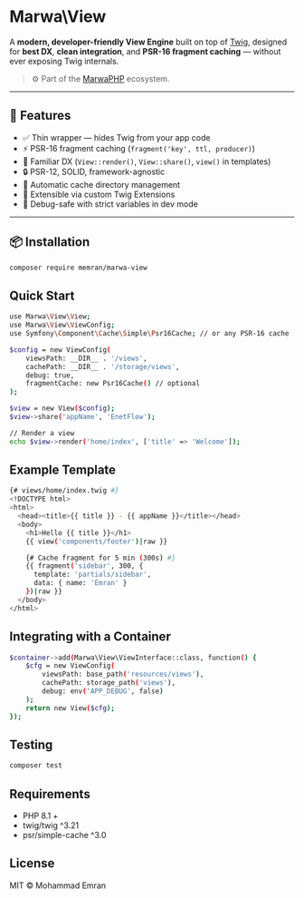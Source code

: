 # Marwa\View

A **modern, developer-friendly View Engine** built on top of [Twig](https://twig.symfony.com), designed for **best DX**, **clean integration**, and **PSR-16 fragment caching** — without ever exposing Twig internals.

> ⚙️ Part of the [MarwaPHP](https://github.com/memran) ecosystem.

---

## 🚀 Features

- ✅ Thin wrapper — hides Twig from your app code
- ⚡ PSR-16 fragment caching (`fragment('key', ttl, producer)`)
- 🧠 Familiar DX (`View::render()`, `View::share()`, `view()` in templates)
- 🔒 PSR-12, SOLID, framework-agnostic
- 💾 Automatic cache directory management
- 🧩 Extensible via custom Twig Extensions
- 🧰 Debug-safe with strict variables in dev mode

---

## 📦 Installation

```bash
composer require memran/marwa-view
```

## Quick Start

```bash
use Marwa\View\View;
use Marwa\View\ViewConfig;
use Symfony\Component\Cache\Simple\Psr16Cache; // or any PSR-16 cache

$config = new ViewConfig(
    viewsPath: __DIR__ . '/views',
    cachePath: __DIR__ . '/storage/views',
    debug: true,
    fragmentCache: new Psr16Cache() // optional
);

$view = new View($config);
$view->share('appName', 'EnetFlow');

// Render a view
echo $view->render('home/index', ['title' => 'Welcome']);
```

## Example Template

```bash
{# views/home/index.twig #}
<!DOCTYPE html>
<html>
  <head><title>{{ title }} - {{ appName }}</title></head>
  <body>
    <h1>Hello {{ title }}</h1>
    {{ view('components/footer')|raw }}

    {# Cache fragment for 5 min (300s) #}
    {{ fragment('sidebar', 300, {
      template: 'partials/sidebar',
      data: { name: 'Emran' }
    })|raw }}
  </body>
</html>
```

## Integrating with a Container

```bash
$container->add(Marwa\View\ViewInterface::class, function() {
    $cfg = new ViewConfig(
        viewsPath: base_path('resources/views'),
        cachePath: storage_path('views'),
        debug: env('APP_DEBUG', false)
    );
    return new View($cfg);
});
```

## Testing

```bash
composer test
```

## Requirements

- PHP 8.1 +
- twig/twig ^3.21
- psr/simple-cache ^3.0

## License

MIT © Mohammad Emran
